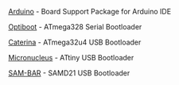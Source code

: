 [Arduino](https://github.com/watterott/wattuino/tree/master/software/Arduino) - Board Support Package for Arduino IDE

[Optiboot](https://github.com/watterott/wattuino/tree/master/software/Optiboot) - ATmega328 Serial Bootloader

[Caterina](https://github.com/watterott/wattuino/tree/master/software/Caterina) - ATmega32u4 USB Bootloader

[Micronucleus](https://github.com/watterott/wattuino/tree/master/software/Micronucleus) - ATtiny USB Bootloader

[SAM-BAR](https://github.com/watterott/SAM-BAR) - SAMD21 USB Bootloader
